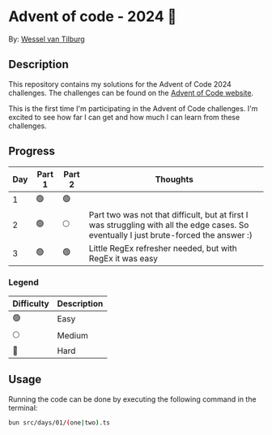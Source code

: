 # Advent of code - 2024 🎄

By: [Wessel van Tilburg](https://github.com/wesselvantilburg)

## Description

This repository contains my solutions for the Advent of Code 2024 challenges. The challenges can be found on the [Advent of Code website](https://adventofcode.com/2024).

This is the first time I'm participating in the Advent of Code challenges. I'm excited to see how far I can get and how much I can learn from these challenges.

## Progress

| Day | Part 1 | Part 2 | Thoughts                                                                                                                                |
| --- | ------ | ------ | --------------------------------------------------------------------------------------------------------------------------------------- |
| 1   | 🟢     | 🟢     |
| 2   | 🟢     | 🌕     | Part two was not that difficult, but at first I was struggling with all the edge cases. So eventually I just brute-forced the answer :) |
| 3   | 🟢     | 🟢     | Little RegEx refresher needed, but with RegEx it was easy                                                                               |

### Legend

| Difficulty | Description |
| ---------- | ----------- |
| 🟢         | Easy        |
| 🌕         | Medium      |
| 🔴         | Hard        |

## Usage

Running the code can be done by executing the following command in the terminal:

```bash
bun src/days/01/(one|two).ts
```
